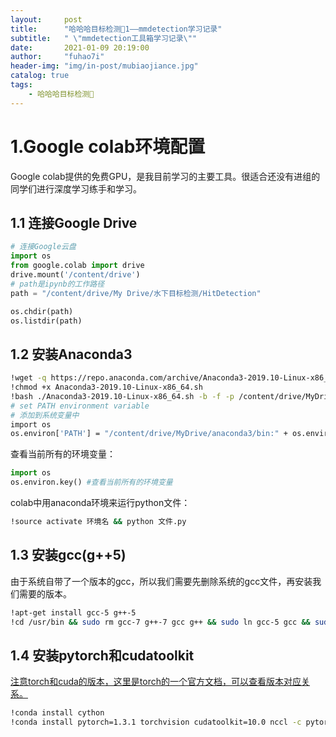 ```yaml
---
layout:     post
title:      "哈哈哈目标检测🧸1——mmdetection学习记录"
subtitle:   " \"mmdetection工具箱学习记录\""
date:       2021-01-09 20:19:00
author:     "fuhao7i"
header-img: "img/in-post/mubiaojiance.jpg"
catalog: true
tags:
    - 哈哈哈目标检测🧸
---
```


# 1.Google colab环境配置

Google colab提供的免费GPU，是我目前学习的主要工具。很适合还没有进组的同学们进行深度学习练手和学习。

## 1.1 连接Google Drive

```python
# 连接Google云盘
import os
from google.colab import drive
drive.mount('/content/drive')
# path是ipynb的工作路径
path = "/content/drive/My Drive/水下目标检测/HitDetection"

os.chdir(path)
os.listdir(path)
```

## 1.2 安装Anaconda3

```Bash
!wget -q https://repo.anaconda.com/archive/Anaconda3-2019.10-Linux-x86_64.sh
!chmod +x Anaconda3-2019.10-Linux-x86_64.sh
!bash ./Anaconda3-2019.10-Linux-x86_64.sh -b -f -p /content/drive/MyDrive/anaconda3
# set PATH environment variable
# 添加到系统变量中
import os
os.environ['PATH'] = "/content/drive/MyDrive/anaconda3/bin:" + os.environ['PATH']
```

查看当前所有的环境变量：

```python
import os
os.environ.key() #查看当前所有的环境变量
```

colab中用anaconda环境来运行python文件：

```Bash
!source activate 环境名 && python 文件.py
```

## 1.3 安装gcc(g++5)

由于系统自带了一个版本的gcc，所以我们需要先删除系统的gcc文件，再安装我们需要的版本。

```Bash
!apt-get install gcc-5 g++-5
!cd /usr/bin && sudo rm gcc-7 g++-7 gcc g++ && sudo ln gcc-5 gcc && sudo ln g++-5 g++
```

## 1.4 安装pytorch和cudatoolkit

[注意torch和cuda的版本，这里是torch的一个官方文档，可以查看版本对应关系。](https://pytorch.org/get-started/previous-versions/)

```Bash
!conda install cython
!conda install pytorch=1.3.1 torchvision cudatoolkit=10.0 nccl -c pytorch
```
